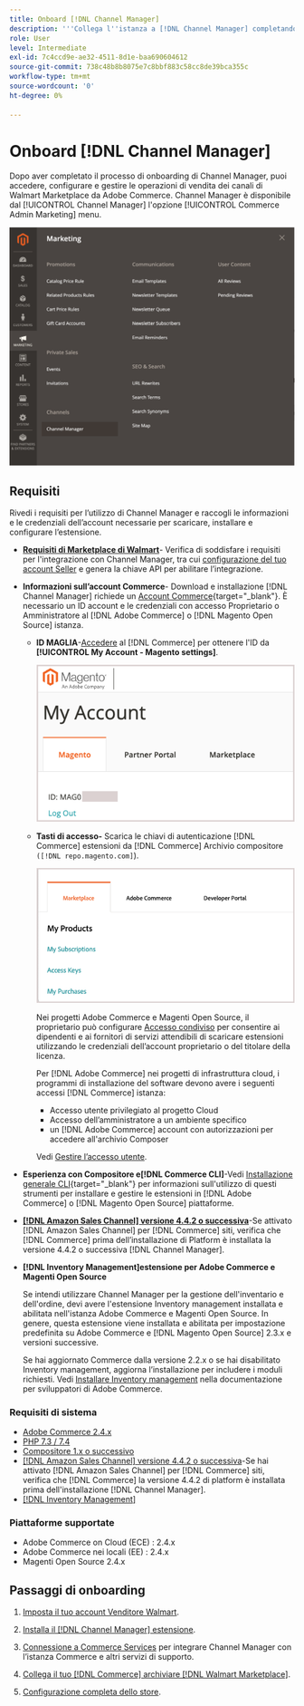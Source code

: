 ```yaml
---
title: Onboard [!DNL Channel Manager]
description: '''Collega l''istanza a [!DNL Channel Manager] completando alcuni passaggi di onboarding."'
role: User
level: Intermediate
exl-id: 7c4ccd9e-ae32-4511-8d1e-baa690604612
source-git-commit: 738c48b8b8075e7c8bbf883c58cc8de39bca355c
workflow-type: tm+mt
source-wordcount: '0'
ht-degree: 0%

---
```



# Onboard [!DNL Channel Manager]

Dopo aver completato il processo di onboarding di Channel Manager, puoi accedere, configurare e gestire le operazioni di vendita dei canali di Walmart Marketplace da Adobe Commerce. Channel Manager è disponibile dal [!UICONTROL Channel Manager] l&#39;opzione [!UICONTROL Commerce Admin Marketing] menu.

![[!DNL Channel Manager] in visualizzazione Amministratore](assets/channel-manager-admin-view.png)

## Requisiti

Rivedi i requisiti per l’utilizzo di Channel Manager e raccogli le informazioni e le credenziali dell’account necessarie per scaricare, installare e configurare l’estensione.

- **[Requisiti di Marketplace di Walmart](walmart-requirements.md)**- Verifica di soddisfare i requisiti per l&#39;integrazione con Channel Manager, tra cui [configurazione del tuo account Seller](https://sellerhelp.walmart.com/seller/s/guide?article=000008219) e genera la chiave API per abilitare l’integrazione.

- **Informazioni sull’account Commerce**- Download e installazione [!DNL Channel Manager] richiede un [Account Commerce](https://docs.magento.com/user-guide/magento/magento-account.html){target=&quot;_blank&quot;}. È necessario un ID account e le credenziali con accesso Proprietario o Amministratore al [!DNL Adobe Commerce] o [!DNL Magento Open Source] istanza.

   - **ID MAGLIA**-[Accedere](https://account.magento.com/customer/account/login/) al [!DNL Commerce] per ottenere l&#39;ID da **[!UICONTROL My Account - Magento settings]**.

      ![[!DNL MAGEID] su [!DNL Commerce] impostazioni account](assets/mageid-my-commerce-account.png)

   - **Tasti di accesso-** Scarica le chiavi di autenticazione [!DNL Commerce] estensioni da [!DNL Commerce] Archivio compositore `([!DNL repo.magento.com]`).

      ![[!UICONTROL Commerce Marketplace access keys]](assets/commerce-marketplace-access-keys.png)

      Nei progetti Adobe Commerce e Magenti Open Source, il proprietario può configurare [Accesso condiviso](https://docs.magento.com/user-guide/magento/magento-account-share.html) per consentire ai dipendenti e ai fornitori di servizi attendibili di scaricare estensioni utilizzando le credenziali dell’account proprietario o del titolare della licenza.

      Per [!DNL Adobe Commerce] nei progetti di infrastruttura cloud, i programmi di installazione del software devono avere i seguenti accessi [!DNL Commerce] istanza:

      - Accesso utente privilegiato al progetto Cloud
      - Accesso dell’amministratore a un ambiente specifico
      - un [!DNL Adobe Commerce] account con autorizzazioni per accedere all&#39;archivio Composer

      Vedi [Gestire l’accesso utente](https://devdocs.magento.com/cloud/project/user-admin.html).


- **Esperienza con Compositore e[!DNL Commerce CLI]**-Vedi [Installazione generale CLI](https://devdocs.magento.com/extensions/install/){target=&quot;_blank&quot;} per informazioni sull&#39;utilizzo di questi strumenti per installare e gestire le estensioni in [!DNL Adobe Commerce] o [!DNL Magento Open Source] piattaforme.

- **[[!DNL Amazon Sales Channel] versione 4.4.2 o successiva](https://experienceleague.adobe.com/docs/commerce-channels/amazon/release-notes.html)**-Se attivato [!DNL Amazon Sales Channel] per [!DNL Commerce] siti, verifica che [!DNL Commerce] prima dell’installazione di Platform è installata la versione 4.4.2 o successiva [!DNL Channel Manager].

- **[!DNL Inventory Management]estensione per Adobe Commerce e Magenti Open Source**

   Se intendi utilizzare Channel Manager per la gestione dell&#39;inventario e dell&#39;ordine, devi avere l&#39;estensione Inventory management installata e abilitata nell&#39;istanza Adobe Commerce e Magenti Open Source. In genere, questa estensione viene installata e abilitata per impostazione predefinita su Adobe Commerce e [!DNL Magento Open Source] 2.3.x e versioni successive.

   Se hai aggiornato Commerce dalla versione 2.2.x o se hai disabilitato Inventory management, aggiorna l’installazione per includere i moduli richiesti. Vedi [Installare Inventory management](https://devdocs.magento.com/extensions/inventory-management/) nella documentazione per sviluppatori di Adobe Commerce.

### Requisiti di sistema

- [Adobe Commerce 2.4.x](https://devdocs.magento.com/release/released-versions.html)
- [PHP 7.3 / 7.4](https://devdocs.magento.com/guides/v2.4/install-gde/prereq/php-settings.html)
- [Compositore 1.x o successivo](https://devdocs.magento.com/cloud/reference/cloud-composer.html)
- [[!DNL Amazon Sales Channel] versione 4.4.2 o successiva](https://experienceleague.adobe.com/docs/commerce-channels/amazon/release-notes.html)-Se hai attivato [!DNL Amazon Sales Channel] per [!DNL Commerce] siti, verifica che [!DNL Commerce] la versione 4.4.2 di platform è installata prima dell&#39;installazione [!DNL Channel Manager].
- [[!DNL Inventory Management]](https://devdocs.magento.com/extensions/inventory-management/)

### Piattaforme supportate

- Adobe Commerce on Cloud (ECE) : 2.4.x
- Adobe Commerce nei locali (EE) : 2.4.x
- Magenti Open Source 2.4.x

## Passaggi di onboarding

1. [Imposta il tuo account Venditore Walmart](https://seller.walmart.com/signup?q=&amp;origin=solution_provider&amp;src=0014M00001zivMp).

1. [Installa il [!DNL Channel Manager] estensione](install.md).

1. [Connessione a Commerce Services](connect.md) per integrare Channel Manager con l’istanza Commerce e altri servizi di supporto.

1. [Collega il tuo [!DNL Commerce] archiviare [!DNL Walmart Marketplace]](connect-marketplace.md).

1. [Configurazione completa dello store](complete-sales-channel-store-setup.md).
